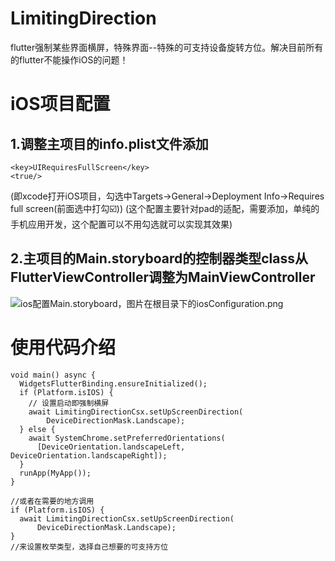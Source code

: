 <!--
 * @Author: Cao Shixin
 * @Date: 2020-12-28 15:10:47
 * @LastEditors: Cao Shixin
 * @LastEditTime: 2021-01-05 15:29:48
 * @Description: 
-->
# LimitingDirection
flutter强制某些界面横屏，特殊界面--特殊的可支持设备旋转方位。解决目前所有的flutter不能操作iOS的问题！


# iOS项目配置
## 1.调整主项目的info.plist文件添加
```
<key>UIRequiresFullScreen</key>
<true/>
```
(即xcode打开iOS项目，勾选中Targets->General->Deployment Info->Requires full screen(前面选中打勾☑️))
(这个配置主要针对pad的适配，需要添加，单纯的手机应用开发，这个配置可以不用勾选就可以实现其效果)

## 2.主项目的Main.storyboard的控制器类型class从FlutterViewController调整为MainViewController
![ios配置Main.storyboard，图片在根目录下的iosConfiguration.png](https://github.com/KirstenDunst/LimitingDirection/blob/main/iosConfiguration.png)


# 使用代码介绍
```
void main() async {
  WidgetsFlutterBinding.ensureInitialized();
  if (Platform.isIOS) {
    // 设置启动即强制横屏
    await LimitingDirectionCsx.setUpScreenDirection(
        DeviceDirectionMask.Landscape);
  } else {
    await SystemChrome.setPreferredOrientations(
      [DeviceOrientation.landscapeLeft, DeviceOrientation.landscapeRight]);
  }
  runApp(MyApp());
}
```
```
//或者在需要的地方调用
if (Platform.isIOS) {
  await LimitingDirectionCsx.setUpScreenDirection(
      DeviceDirectionMask.Landscape);
}
//来设置枚举类型，选择自己想要的可支持方位
```

